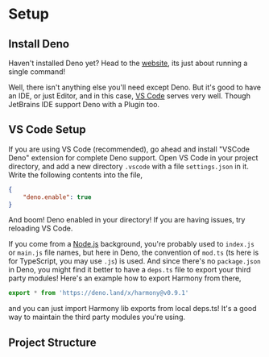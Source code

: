 # Setup

## Install Deno

Haven't installed Deno yet? Head to the [website](https://deno.land), its just about running a single command! 

Well, there isn't anything else you'll need except Deno. But it's good to have an IDE, or just Editor, and in this case, [VS Code](https://code.visualstudio.com/) serves very well. Though JetBrains IDE support Deno with a Plugin too.

## VS Code Setup

If you are using VS Code (recommended), go ahead and install "VSCode Deno" extension for complete Deno support.
Open VS Code in your project directory, and add a new directory `.vscode` with a file `settings.json` in it.
Write the following contents into the file,

```json
{
    "deno.enable": true
}
```

And boom! Deno enabled in your directory! If you are having issues, try reloading VS Code.

If you come from a [Node.js](https://nodejs.org) background, you're probably used to `index.js` or `main.js` file names, but here in Deno, the convention of `mod.ts` (ts here is for TypeScript, you may use `.js`) is used.
And since there's no `package.json` in Deno, you might find it better to have a `deps.ts` file to export your third party modules! Here's an example how to export Harmony from there,

```ts
export * from 'https://deno.land/x/harmony@v0.9.1'
```

and you can just import Harmony lib exports from local deps.ts! It's a good way to maintain the third party modules you're using.

## Project Structure
